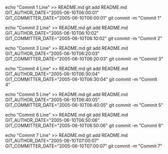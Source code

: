 echo "Commit 1 Line" >> README.md
git add README.md
GIT_AUTHOR_DATE="2005-06-10T06:00:01" GIT_COMMITTER_DATE="2005-06-10T06:00:01" git commit -m "Commit 1"

echo "Commit 2 Line" >> README.md
git add README.md
GIT_AUTHOR_DATE="2005-06-10T06:10:02" GIT_COMMITTER_DATE="2005-06-10T06:10:02" git commit -m "Commit 2"

echo "Commit 3 Line" >> README.md
git add README.md
GIT_AUTHOR_DATE="2005-06-10T06:20:03" GIT_COMMITTER_DATE="2005-06-10T06:20:03" git commit -m "Commit 3"

echo "Commit 4 Line" >> README.md
git add README.md
GIT_AUTHOR_DATE="2005-06-10T06:30:04" GIT_COMMITTER_DATE="2005-06-10T06:30:04" git commit -m "Commit 4"

echo "Commit 5 Line" >> README.md
git add README.md
GIT_AUTHOR_DATE="2005-06-10T06:40:05" GIT_COMMITTER_DATE="2005-06-10T06:40:05" git commit -m "Commit 5"

echo "Commit 6 Line" >> README.md
git add README.md
GIT_AUTHOR_DATE="2005-06-10T06:50:06" GIT_COMMITTER_DATE="2005-06-10T06:50:06" git commit -m "Commit 6"

echo "Commit 7 Line" >> README.md
git add README.md
GIT_AUTHOR_DATE="2005-06-10T07:00:07" GIT_COMMITTER_DATE="2005-06-10T07:00:07" git commit -m "Commit 7"
